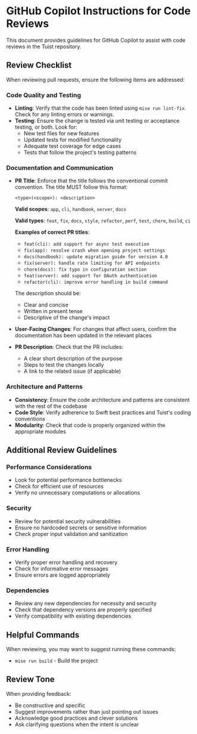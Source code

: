 # GitHub Copilot Instructions for Code Reviews

This document provides guidelines for GitHub Copilot to assist with code reviews in the Tuist repository.

## Review Checklist

When reviewing pull requests, ensure the following items are addressed:

### Code Quality and Testing
- **Linting**: Verify that the code has been linted using `mise run lint-fix`. Check for any linting errors or warnings.
- **Testing**: Ensure the change is tested via unit testing or acceptance testing, or both. Look for:
  - New test files for new features
  - Updated tests for modified functionality
  - Adequate test coverage for edge cases
  - Tests that follow the project's testing patterns

### Documentation and Communication
- **PR Title**: Enforce that the title follows the conventional commit convention. The title MUST follow this format:
  ```
  <type>(<scope>): <description>
  ```
  
  **Valid scopes**: `app`, `cli`, `handbook`, `server`, `docs`
  
  **Valid types**: `feat`, `fix`, `docs`, `style`, `refactor`, `perf`, `test`, `chore`, `build`, `ci`
  
  **Examples of correct PR titles**:
  - `feat(cli): add support for async test execution`
  - `fix(app): resolve crash when opening project settings` 
  - `docs(handbook): update migration guide for version 4.0`
  - `fix(server): handle rate limiting for API endpoints`
  - `chore(docs): fix typo in configuration section`
  - `feat(server): add support for OAuth authentication`
  - `refactor(cli): improve error handling in build command`
  
  The description should be:
  - Clear and concise
  - Written in present tense
  - Descriptive of the change's impact
- **User-Facing Changes**: For changes that affect users, confirm the documentation has been updated in the relevant places
- **PR Description**: Check that the PR includes:
  - A clear short description of the purpose
  - Steps to test the changes locally
  - A link to the related issue (if applicable)

### Architecture and Patterns
- **Consistency**: Ensure the code architecture and patterns are consistent with the rest of the codebase
- **Code Style**: Verify adherence to Swift best practices and Tuist's coding conventions
- **Modularity**: Check that code is properly organized within the appropriate modules

## Additional Review Guidelines

### Performance Considerations
- Look for potential performance bottlenecks
- Check for efficient use of resources
- Verify no unnecessary computations or allocations

### Security
- Review for potential security vulnerabilities
- Ensure no hardcoded secrets or sensitive information
- Check proper input validation and sanitization

### Error Handling
- Verify proper error handling and recovery
- Check for informative error messages
- Ensure errors are logged appropriately

### Dependencies
- Review any new dependencies for necessity and security
- Check that dependency versions are properly specified
- Verify compatibility with existing dependencies

## Helpful Commands

When reviewing, you may want to suggest running these commands:
- `mise run build` - Build the project

## Review Tone

When providing feedback:
- Be constructive and specific
- Suggest improvements rather than just pointing out issues
- Acknowledge good practices and clever solutions
- Ask clarifying questions when the intent is unclear
